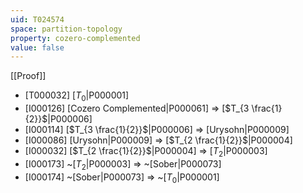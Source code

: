 ```yaml
---
uid: T024574
space: partition-topology
property: cozero-complemented
value: false
---
```

[[Proof]]

* [T000032] [$T_0$|P000001]
* [I000126] [Cozero Complemented|P000061] => [$T_{3 \frac{1}{2}}$|P000006]
* [I000114] [$T_{3 \frac{1}{2}}$|P000006] => [Urysohn|P000009]
* [I000086] [Urysohn|P000009] => [$T_{2 \frac{1}{2}}$|P000004]
* [I000032] [$T_{2 \frac{1}{2}}$|P000004] => [$T_2$|P000003]
* [I000173] ~[$T_2$|P000003] => ~[Sober|P000073]
* [I000174] ~[Sober|P000073] => ~[$T_0$|P000001]

